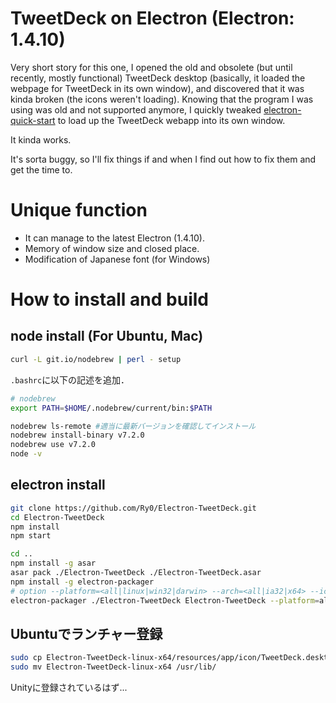 TweetDeck on Electron (Electron: 1.4.10)
=====================

Very short story for this one, I opened the old and obsolete (but until recently, mostly functional) TweetDeck desktop (basically, it loaded the webpage for TweetDeck in its own window), and discovered that it was kinda broken (the icons weren't loading). Knowing that the program I was using was old and not supported anymore, I quickly tweaked [electron-quick-start](https://github.com/atom/electron-quick-start) to load up the TweetDeck webapp into its own window.

It kinda works.

It's sorta buggy, so I'll fix things if and when I find out how to fix them and get the time to.

# Unique function
* It can manage to the latest Electron (1.4.10).
* Memory of window size and closed place.
* Modification of Japanese font (for Windows)

# How to install and build
## node install (For Ubuntu, Mac)
```bash
curl -L git.io/nodebrew | perl - setup
```

`.bashrc`に以下の記述を追加．

```bash
# nodebrew
export PATH=$HOME/.nodebrew/current/bin:$PATH
```

```bash
nodebrew ls-remote #適当に最新バージョンを確認してインストール
nodebrew install-binary v7.2.0
nodebrew use v7.2.0
node -v
```

## electron install

```bash
git clone https://github.com/Ry0/Electron-TweetDeck.git
cd Electron-TweetDeck
npm install
npm start
```

```bash
cd ..
npm install -g asar
asar pack ./Electron-TweetDeck ./Electron-TweetDeck.asar
npm install -g electron-packager
# option --platform=<all|linux|win32|darwin> --arch=<all|ia32|x64> --icon==<path>
electron-packager ./Electron-TweetDeck Electron-TweetDeck --platform=all --arch=x64 --version=1.4.10
```

## Ubuntuでランチャー登録

```bash
sudo cp Electron-TweetDeck-linux-x64/resources/app/icon/TweetDeck.desktop /usr/share/applications/
sudo mv Electron-TweetDeck-linux-x64 /usr/lib/
```

Unityに登録されているはず...
